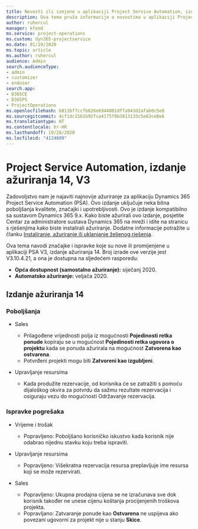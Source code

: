 ```yaml
---
title: Novosti ili izmjene u aplikaciji Project Service Automation, izdanje ažuriranja 14, V3
description: Ova tema pruža informacije o novostima u aplikaciji Project Service Automation, izdanje ažuriranja 14, V3.
author: ruhercul
manager: kfend
ms.service: project-operations
ms.custom: dyn365-projectservice
ms.date: 01/29/2020
ms.topic: article
ms.author: ruhercul
audience: Admin
search.audienceType:
- admin
- customizer
- enduser
search.app:
- D365CE
- D365PS
- ProjectOperations
ms.openlocfilehash: b811bf7ccfb626e6944801dffa943d2afab0c5e8
ms.sourcegitcommit: 4cf1dc1561b92fca4175f0b3813133c5e63ce8e6
ms.translationtype: HT
ms.contentlocale: hr-HR
ms.lasthandoff: 10/28/2020
ms.locfileid: "4124809"
---
```

# <a name="project-service-automation-update-release-14-v3"></a>Project Service Automation, izdanje ažuriranja 14, V3
Zadovoljstvo nam je najaviti najnovije ažuriranje za aplikaciju Dynamics 365 Project Service Automation (PSA). Ovo izdanje uključuje neka bitna poboljšanja kvalitete, značajki i upotrebljivosti. Ovo je izdanje kompatibilno sa sustavom Dynamics 365 9.x. Kako biste ažurirali ovo izdanje, posjetite Centar za administratore sustava Dynamics 365 na mreži i idite na stranicu s rješenjima kako biste instalirali ažuriranje. Dodatne informacije potražite u članku [Instaliranje, ažuriranje ili uklanjanje željenog rješenja](https://docs.microsoft.com/power-platform/admin/install-remove-preferred-solution).

Ova tema navodi značajke i ispravke koje su nove ili promijenjene u aplikaciji PSA V3, izdanje ažuriranja 14. Broj izrade ove verzije jest V3.10.4.21, a ona je dostupna na sljedećem rasporedu:

- **Opća dostupnost (samostalno ažuriranje):** siječanj 2020.
- **Automatsko ažuriranje:** veljača 2020.

## <a name="update-release-14"></a>Izdanje ažuriranja 14

### <a name="enhancements"></a>Poboljšanja

- Sales

     - Prilagođene vrijednosti polja iz mogućnosti **Pojedinosti retka ponude** kopiraju se u mogućnost **Pojedinosti retka ugovora o projektu** kada se ponuda ažurirala na mogućnost **Zatvorena kao ostvarena**.
     - Potvrđeni projekti mogu biti **Zatvoreni kao izgubljeni**.

- Upravljanje resursima

     - Kada produžite rezervacije, od korisnika će se zatražiti s pomoću dijaloškog okvira za potvrdu da sažmu rezultate rezervacija i osiguraju vezu do mogućnosti Održavanje rezervacija.


### <a name="bug-fixes"></a>Ispravke pogrešaka

- Vrijeme i trošak

     - Popravljeno: Poboljšano korisničko iskustvo kada korisnik nije odabrao nijednu stavku koju treba ispraviti.

- Upravljanje resursima

     - Popravljeno: Višekratna rezervacija resursa preplavljuje ime resursa koji se može rezervirati.

- Sales

     - Popravljeno: Ukupna prodajna cijena se ne izračunava sve dok korisnik također ne unese cijenu koštanja procijenjenih troškova projekta.
     - Popravljano: Zatvaranje ponude kao **Ostvarena** ne uspijeva ako povezani ugovorni za projekt nije u stanju **Skice**.

